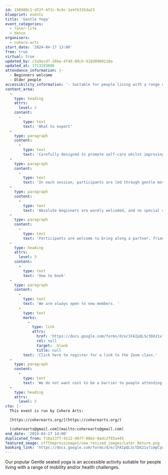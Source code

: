 ```yaml
---
id: 198980c1-df2f-4f2c-9c8c-1e4fb335da23
blueprint: events
title: 'Gentle Yoga'
event_categories:
  - later-life
  - dance
organisers:
  - cohere-arts
start_date: '2024-04-17 13:00'
free: true
virtual: true
updated_by: c2a9acd7-26be-4f49-89cb-918d0960210a
updated_at: 1713183886
attendance_information: |-
  - Beginners welcome
  - Older people
accessibility_information: '- Suitable for people living with a range of mobility and health challenges'
content_area:
  -
    type: heading
    attrs:
      level: 3
    content:
      -
        type: text
        text: 'What to expect'
  -
    type: paragraph
    content:
      -
        type: text
        text: 'Carefully designed to promote self-care whilst improving physical and mental wellbeing, the activity offers a gentle way to ease back into exercise.'
  -
    type: paragraph
    content:
      -
        type: text
        text: 'In each session, participants are led through gentle movements and poses to relaxing music, with all activity taking place seated on a chair. The lead practitioner will invite everyone to adapt how they engage according to their own individual need, offering a range of options to choose from. '
  -
    type: paragraph
    content:
      -
        type: text
        text: 'Absolute beginners are warmly welcomed, and no special clothing or equipment is required. '
  -
    type: paragraph
    content:
      -
        type: text
        text: 'Participants are welcome to bring along a partner, friend or carer.'
  -
    type: heading
    attrs:
      level: 3
    content:
      -
        type: text
        text: 'How to book'
  -
    type: paragraph
    content:
      -
        type: text
        text: 'We are always open to new members. '
      -
        type: text
        marks:
          -
            type: link
            attrs:
              href: 'https://docs.google.com/forms/d/e/1FAIpQLSctDX21v7impCywbrHBScnnZlM1bQ5KHZspzHlMtRl8C3sQPQ/viewform'
              rel: null
              target: _blank
              title: null
        text: 'Click here to register for a link to the Zoom class.'
  -
    type: paragraph
    content:
      -
        type: text
        text: 'We do not want cost to be a barrier to people attending but welcome a suggested donation of up to £5 per person, per session.'
  -
    type: heading
    attrs:
      level: 3
cta: |-
  This event is run by Cohere Arts:

  [https://coherearts.org/](https://coherearts.org/)

  [coherearts@gmail.com](mailto:coherearts@gmail.com)
end_date: '2024-04-17 14:00'
duplicated_from: f10a13ff-9112-4077-86b2-9adc2f85a445
featured_image: offthepressimages/new_resized_images/Later_Nature.png
booking_link: 'https://docs.google.com/forms/d/e/1FAIpQLSctDX21v7impCywbrHBScnnZlM1bQ5KHZspzHlMtRl8C3sQPQ/viewform'
---
```

Our popular Gentle seated yoga is an accessible activity suitable for people living with a range of mobility and/or health challenges.